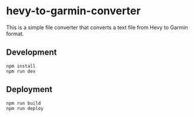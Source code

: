 # hevy-to-garmin-converter

This is a simple file converter that converts a text file from Hevy to Garmin format.

## Development

```
npm install
npm run dev
```

## Deployment

```
npm run build
npm run deploy
```
